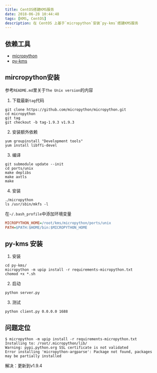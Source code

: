 ```yaml
---
title: CentOS搭建KMS服务
date: 2018-06-28 10:44:48
tags: [KMS, CentOS]
description: 在 CentOS 上基于`micropython`安装`py-kms`搭建KMS服务
---
```


## 依赖工具

* [micropython](https://github.com/micropython/micropython.git)
* [py-kms](https://github.com/ThunderEX/py-kms.git)

## mircropython安装

参考`README.md`里关于`The Unix version`的内容

1. 下载最新`tag`代码

```shell
git clone https://github.com/micropython/micropython.git
cd micropython
git tag
git checkout -b tag-1.9.3 v1.9.3
```

2. 安装额外依赖

```shell
yum groupinstall "Development tools"
yum install libffi-devel
```

3. 编译

```shell
git submodule update --init
cd ports/unix
make deplibs
make axtls
make
```

4. 安装

```shell
./micropython
ls /usr/sbin/mkfs -l
```

在`~/.bash_profile`中添加环境变量

```ini
MICROPYTHON_HOME=/root/kms/micropython/ports/unix
PATH=$PATH:$HOME/bin:$MICROPYTHON_HOME
```

## py-kms 安装

1. 安装

``` shell
cd py-kms/
micropython -m upip install -r requirements-micropython.txt
chomod +x *.sh
```

2. 启动

```shell
python server.py
```

3. 测试

```shell
python client.py 0.0.0.0 1688
```

## 问题定位

```shell
$ micropython -m upip install -r requirements-micropython.txt
Installing to: /root/.micropython/lib/
Warning: pypi.python.org SSL certificate is not validated
Error installing 'micropython-argparse': Package not found, packages may be partially installed
```

解决：更新到v1.9.4